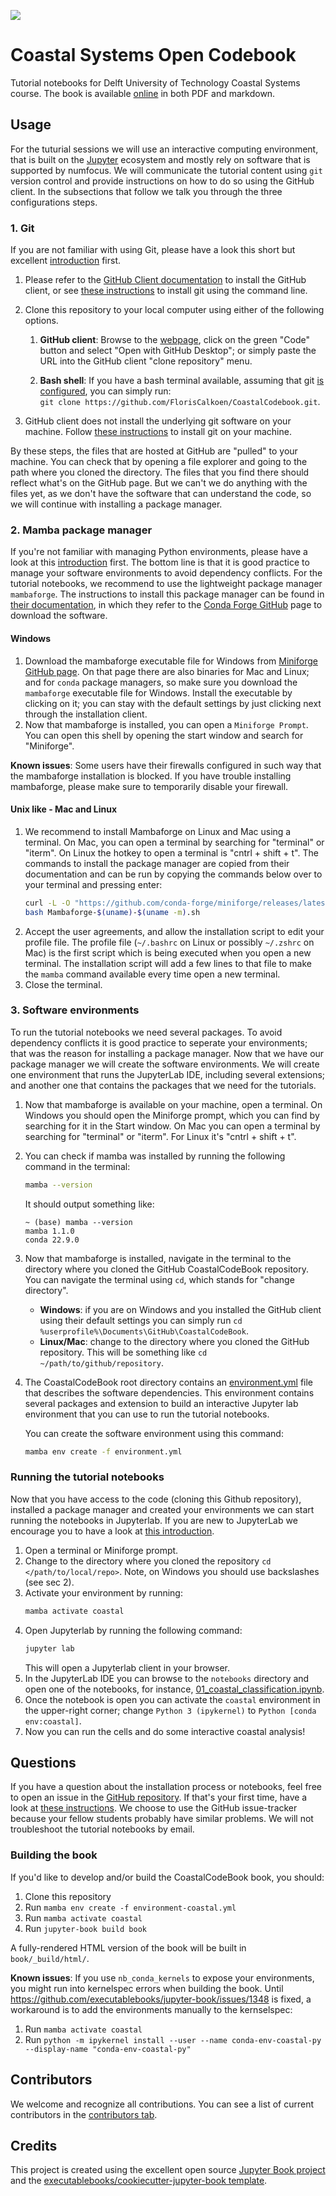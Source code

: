 ![](https://github.com/FlorisCalkoen/CoastalCodebook/blob/main/coastalcodebook/imgs/waves_angola.jpeg)
# Coastal Systems Open Codebook


Tutorial notebooks for Delft University of Technology Coastal Systems course. The book is
available [online](https://floriscalkoen.github.io/CoastalCodebook/intro.html) in both
PDF and markdown.

## Usage

For the tuturial sessions we will use an interactive computing environment, that is built
on the [Jupyter]() ecosystem and mostly rely on software that is supported by numfocus. We will communicate the tutorial content
using `git` version control and provide instructions on how to do so using the GitHub client. In the subsections
that follow we talk you through the three configurations steps.

### 1. Git

If you are not familiar with using Git, please have a look this short but excellent
[introduction](https://earth-env-data-science.github.io/lectures/environment/intro_to_git.html)
first.

1. Please refer to the [GitHub Client documentation](https://desktop.github.com/) to
   install the GitHub client, or see [these
   instructions](https://github.com/git-guides/install-git) to install git using the
   command line.
2. Clone this repository to your local
   computer using either of the following options.

   1. **GitHub client**: Browse to the
   [webpage](https://github.com/FlorisCalkoen/CoastalCodebook), click on the green "Code"
   button and select "Open with GitHub Desktop"; or simply paste the URL into the GitHub
   client "clone repository" menu.

   2. **Bash shell**: If you have a bash terminal available, assuming that git [is
     configured](https://docs.github.com/en/get-started/getting-started-with-git), you
   can simply run: ` git clone https://github.com/FlorisCalkoen/CoastalCodebook.git`.

3. GitHub client does not install the underlying git software on your machine. Follow [these
   instructions](https://learn.microsoft.com/en-us/devops/develop/git/install-and-set-up-git)
   to install git on your machine.


By these steps, the files that are hosted at GitHub are "pulled" to your machine. You can
check that by opening a file explorer and going to the path where you cloned the
directory. The files that you find there should reflect what's on the GitHub page.
But we can't we do anything with the files yet, as we don't have the software that can
understand the code, so we will continue with installing a package manager.

### 2. Mamba package manager

If you're not familiar with managing Python environments, please have a look at this
[introduction](https://earth-env-data-science.github.io/lectures/environment/python_environments.html?highlight=conda)
first. The bottom line is that it is good practice to manage your software environments
to avoid dependency conflicts. For the tutorial notebooks,  we recommend to use the
lightweight package manager `mambaforge`. The instructions to install this package
manager can be found in [their
documentation](https://mamba.readthedocs.io/en/latest/installation.html), in which they
refer to the [Conda Forge GitHub](https://github.com/conda-forge/miniforge#mambaforge)
page to download the software.

#### Windows

1. Download the mambaforge executable file for Windows from [Miniforge GitHub
page](https://github.com/conda-forge/miniforge#mambaforge). On that page there are also
binaries for Mac and Linux; and for `conda` package managers, so make sure you download
the `mambaforge` executable file for Windows. Install the executable by clicking on it;
you can stay with the default settings by just clicking next through the installation
client.
2. Now that mambaforge is installed, you can open a `Miniforge Prompt`. You can open this
   shell by opening the start window and search for "Miniforge".

**Known issues**: Some users have their firewalls configured in such way that the
mambaforge installation is blocked. If you have trouble installing mambaforge, please make
sure to temporarily disable your firewall.

#### Unix like - Mac and Linux
1. We recommend to install Mambaforge on Linux and Mac using a terminal. On Mac, you can
   open a terminal by searching for "terminal" or "iterm". On Linux the hotkey to open a
   terminal is "cntrl + shift + t". The commands to
   install the package manager are copied from their documentation and can be run by
   copying the commands below over to your terminal and pressing enter:
   ```bash
   curl -L -O "https://github.com/conda-forge/miniforge/releases/latest/download/Mambaforge-$(uname)-$(uname -m).sh"
   bash Mambaforge-$(uname)-$(uname -m).sh

   ```
2. Accept the user agreements, and allow the installation script to edit your profile
   file. The profile file (`~/.bashrc` on Linux or possibly `~/.zshrc` on Mac) is the
   first script which is being executed when you open a new terminal. The installation
   script will add a few lines to that file to make the `mamba` command available every
   time open a new terminal.
3. Close the terminal.

### 3. Software environments
To run the tutorial notebooks we need several packages. To avoid dependency conflicts it
is good practice to seperate your environments; that was the reason for installing a
package manager. Now that we have our package manager we will create the software
environments. We will create one environment that runs the JupyterLab IDE, including
several extensions; and another one that contains the packages that we need for the
tutorials.

1. Now that mambaforge is available on your machine, open a terminal. On Windows you
   should open the Miniforge prompt, which you can find by searching for it in the Start
   window. On Mac you can open a terminal by searching for "terminal" or "iterm". For
   Linux it's "cntrl + shift + t".
2. You can check if mamba was installed by running the following command in the terminal:
   ```bash
   mamba --version

   ```
   It should output something like:

   ```console
   ~ (base) mamba --version
   mamba 1.1.0
   conda 22.9.0
   ```

3. Now that mambaforge is installed, navigate in the terminal to the directory
   where you cloned the GitHub CoastalCodeBook repository. You can navigate the terminal
   using `cd`, which stands for "change directory".
   - **Windows**: if you are on Windows and you installed the GitHub client using their default settings you can
   simply run `cd %userprofile%\Documents\GitHub\CoastalCodeBook`.
   - **Linux/Mac**: change to the directory where you cloned the GitHub repository. This
     will be something like `cd ~/path/to/github/repository`.
4. The CoastalCodeBook root directory contains an [environment.yml](environment.yml) file that describes the software
   dependencies. This environment contains several packages and extension to build an
   interactive Jupyter lab environment that you can use to run the tutorial notebooks.

   You can create the software environment using this command:

   ```bash
   mamba env create -f environment.yml
   ```


### Running the tutorial notebooks
Now that you have access to the code (cloning this Github repository), installed a
package manager and created your environments we can start running the notebooks in
Jupyterlab. If you are new to JupyterLab we encourage you to have a look at [this
introduction](https://earth-env-data-science.github.io/lectures/environment/intro_to_jupyterlab.html).

1. Open a terminal or Miniforge prompt.
2. Change to the directory where you cloned the repository `cd </path/to/local/repo>`.
   Note, on Windows you should use backslashes (see sec 2).
3. Activate your environment by running:
   ```bash
   mamba activate coastal
   ```
4. Open Jupyterlab by running the following command:
   ```bash
   jupyter lab
   ```
   This will open a Jupyterlab client in your browser.
5. In the JupyterLab IDE you can browse to the `notebooks` directory and open
      one of the notebooks, for instance,
      [01_coastal_classification.ipynb](notebooks/01_coastal_classification.ipynb).
6. Once the notebook is open you can activate the `coastal` environment in the
      upper-right corner; change `Python 3 (ipykernel)` to `Python [conda env:coastal]`.
7. Now you can run the cells and do some interactive coastal analysis!

## Questions

If you have a question about the installation process or notebooks, feel free to open an
issue in the [GitHub repository](https://github.com/FlorisCalkoen/CoastalCodebook). If
that's your first time, have a look at [these
instructions](https://docs.github.com/en/issues/tracking-your-work-with-issues/creating-an-issue).
We choose to use the GitHub issue-tracker because your fellow students probably have
similar problems. We will not troubleshoot the tutorial notebooks by email.

### Building the book

If you'd like to develop and/or build the CoastalCodeBook book, you should:

1. Clone this repository
2. Run `mamba env create -f environment-coastal.yml`
3. Run `mamba activate coastal`
5. Run `jupyter-book build book`

A fully-rendered HTML version of the book will be built in
`book/_build/html/`.

**Known issues**: If you use `nb_conda_kernels` to expose your environments, you might run
into kernelspec errors when building the book. Until
https://github.com/executablebooks/jupyter-book/issues/1348 is fixed, a workaround is to
add the environments manually to the kernselspec:
1. Run `mamba activate coastal`
2. Run `python -m ipykernel install --user --name conda-env-coastal-py --display-name "conda-env-coastal-py"`

## Contributors

We welcome and recognize all contributions. You can see a list of current contributors in
the [contributors
tab](https://github.com/floriscalkoen/coastalcodebook/graphs/contributors).

## Credits

This project is created using the excellent open source [Jupyter Book
project](https://jupyterbook.org/) and the [executablebooks/cookiecutter-jupyter-book
template](https://github.com/executablebooks/cookiecutter-jupyter-book).